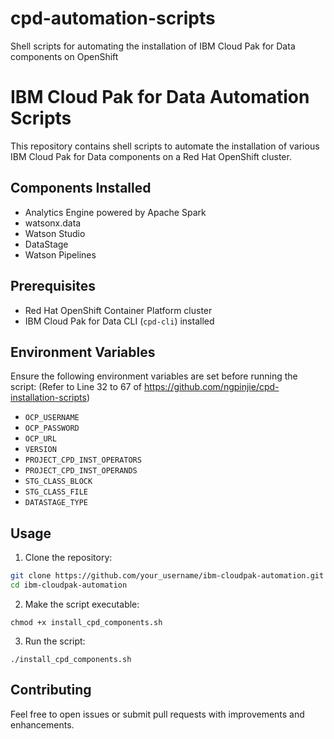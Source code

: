 # cpd-automation-scripts
Shell scripts for automating the installation of IBM Cloud Pak for Data components on OpenShift

# IBM Cloud Pak for Data Automation Scripts

This repository contains shell scripts to automate the installation of various IBM Cloud Pak for Data components on a Red Hat OpenShift cluster.

## Components Installed
- Analytics Engine powered by Apache Spark
- watsonx.data
- Watson Studio
- DataStage
- Watson Pipelines

## Prerequisites
- Red Hat OpenShift Container Platform cluster
- IBM Cloud Pak for Data CLI (`cpd-cli`) installed

## Environment Variables
Ensure the following environment variables are set before running the script: (Refer to Line 32 to 67 of https://github.com/ngpinjie/cpd-installation-scripts)
- `OCP_USERNAME`
- `OCP_PASSWORD`
- `OCP_URL`
- `VERSION`
- `PROJECT_CPD_INST_OPERATORS`
- `PROJECT_CPD_INST_OPERANDS`
- `STG_CLASS_BLOCK`
- `STG_CLASS_FILE`
- `DATASTAGE_TYPE`

## Usage
1. Clone the repository:
```sh
git clone https://github.com/your_username/ibm-cloudpak-automation.git
cd ibm-cloudpak-automation
```
   
2. Make the script executable:
```
chmod +x install_cpd_components.sh
```

3. Run the script:
```
./install_cpd_components.sh
```

## Contributing
Feel free to open issues or submit pull requests with improvements and enhancements.
